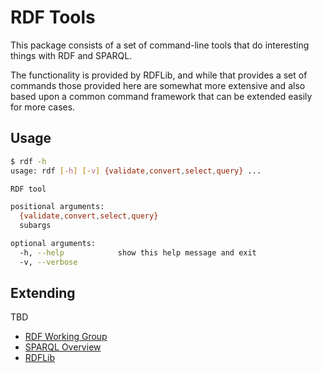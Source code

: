 # RDF Tools

This package consists of a set of command-line tools that do interesting things with RDF and SPARQL.

The functionality is provided by RDFLib, and while that provides a set of commands those provided here are somewhat more extensive and also based upon a common command framework that can be extended easily for more cases.

## Usage

```bash
$ rdf -h
usage: rdf [-h] [-v] {validate,convert,select,query} ...

RDF tool

positional arguments:
  {validate,convert,select,query}
  subargs

optional arguments:
  -h, --help            show this help message and exit
  -v, --verbose
  ```

## Extending

TBD

* [RDF Working Group](https://www.w3.org/2011/rdf-wg/wiki/Main_Page)
* [SPARQL Overview](https://www.w3.org/TR/sparql11-overview/)
* [RDFLib](https://github.com/RDFLib/rdflib)
